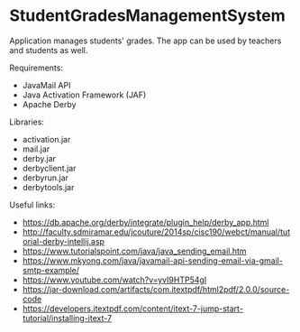 # StudentGradesManagementSystem
Application manages students' grades. The app can be used by teachers and students as well. 


Requirements:
* JavaMail API 
* Java Activation Framework (JAF)
* Apache Derby

Libraries:
* activation.jar 
* mail.jar
* derby.jar
* derbyclient.jar
* derbyrun.jar
* derbytools.jar

Useful links:
* https://db.apache.org/derby/integrate/plugin_help/derby_app.html
* http://faculty.sdmiramar.edu/jcouture/2014sp/cisc190/webct/manual/tutorial-derby-intellij.asp
* https://www.tutorialspoint.com/java/java_sending_email.htm
* https://www.mkyong.com/java/javamail-api-sending-email-via-gmail-smtp-example/
* https://www.youtube.com/watch?v=yvI9HTP54gI
* https://jar-download.com/artifacts/com.itextpdf/html2pdf/2.0.0/source-code
* https://developers.itextpdf.com/content/itext-7-jump-start-tutorial/installing-itext-7